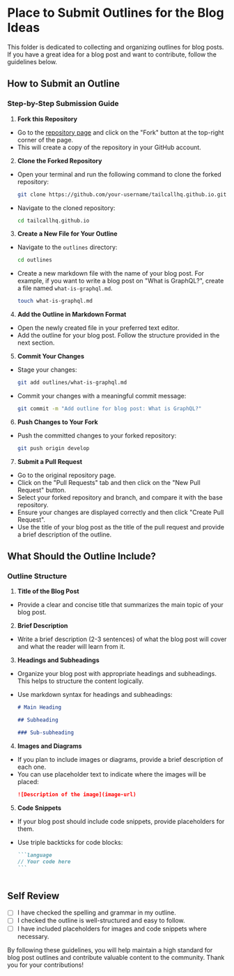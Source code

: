 # Place to Submit Outlines for the Blog Ideas

This folder is dedicated to collecting and organizing outlines for blog posts. If you have a great idea for a blog post and want to contribute, follow the guidelines below.

## How to Submit an Outline

### Step-by-Step Submission Guide

1. **Fork this Repository**

- Go to the [repository page](https://github.com/tailcallhq/tailcallhq.github.io) and click on the "Fork" button at the top-right corner of the page.
- This will create a copy of the repository in your GitHub account.

2. **Clone the Forked Repository**

- Open your terminal and run the following command to clone the forked repository:
  ```sh
  git clone https://github.com/your-username/tailcallhq.github.io.git
  ```
- Navigate to the cloned repository:
  ```sh
  cd tailcallhq.github.io
  ```

3. **Create a New File for Your Outline**

- Navigate to the `outlines` directory:
  ```sh
  cd outlines
  ```
- Create a new markdown file with the name of your blog post. For example, if you want to write a blog post on "What is GraphQL?", create a file named `what-is-graphql.md`.
  ```sh
  touch what-is-graphql.md
  ```

4. **Add the Outline in Markdown Format**

- Open the newly created file in your preferred text editor.
- Add the outline for your blog post. Follow the structure provided in the next section.

5. **Commit Your Changes**

- Stage your changes:
  ```sh
  git add outlines/what-is-graphql.md
  ```
- Commit your changes with a meaningful commit message:
  ```sh
  git commit -m "Add outline for blog post: What is GraphQL?"
  ```

6. **Push Changes to Your Fork**

- Push the committed changes to your forked repository:
  ```sh
  git push origin develop
  ```

7. **Submit a Pull Request**

- Go to the original repository page.
- Click on the "Pull Requests" tab and then click on the "New Pull Request" button.
- Select your forked repository and branch, and compare it with the base repository.
- Ensure your changes are displayed correctly and then click "Create Pull Request".
- Use the title of your blog post as the title of the pull request and provide a brief description of the outline.

## What Should the Outline Include?

### Outline Structure

1. **Title of the Blog Post**

- Provide a clear and concise title that summarizes the main topic of your blog post.

2. **Brief Description**

- Write a brief description (2-3 sentences) of what the blog post will cover and what the reader will learn from it.

3. **Headings and Subheadings**

- Organize your blog post with appropriate headings and subheadings. This helps to structure the content logically.
- Use markdown syntax for headings and subheadings:

  ```markdown
  # Main Heading

  ## Subheading

  ### Sub-subheading
  ```

4. **Images and Diagrams**

- If you plan to include images or diagrams, provide a brief description of each one.
- You can use placeholder text to indicate where the images will be placed:
  ```markdown
  ![Description of the image](image-url)
  ```

5. **Code Snippets**

- If your blog post should include code snippets, provide placeholders for them.
- Use triple backticks for code blocks:

  ````markdown
  ```language
  // Your code here
  ```
  ````

  ```

  ```

## Self Review

- [ ] I have checked the spelling and grammar in my outline.
- [ ] I checked the outline is well-structured and easy to follow.
- [ ] I have included placeholders for images and code snippets where necessary.

By following these guidelines, you will help maintain a high standard for blog post outlines and contribute valuable content to the community. Thank you for your contributions!
